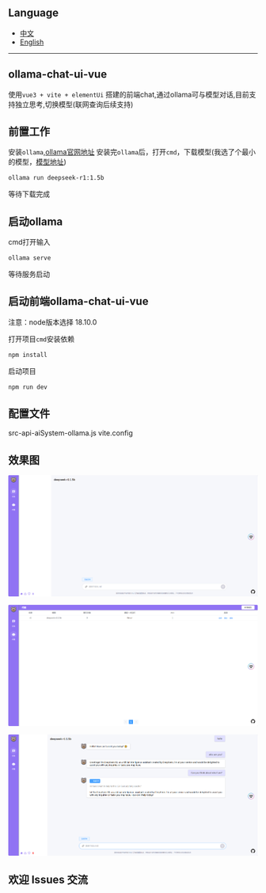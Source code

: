 ## Language
- [中文](https://github.com/LovelittleBears/ollama-chat-ui-vue/blob/main/README.md)
- [English](https://github.com/LovelittleBears/ollama-chat-ui-vue/blob/main/README_en.md)
---

## ollama-chat-ui-vue
使用`vue3 + vite + elementUi` 搭建的前端chat,通过ollama可与模型对话,目前支持独立思考,切换模型(联网查询后续支持)

## 前置工作
安装`ollama`,[ollama官网地址](https://ollama.com/)
安装完`ollama`后，打开`cmd`，下载模型(我选了个最小的模型，[模型地址](https://ollama.com/library/deepseek-r1:1.5b))

```bash
ollama run deepseek-r1:1.5b
```

等待下载完成

##  启动ollama
cmd打开输入

```bash
ollama serve
```

等待服务启动

## 启动前端ollama-chat-ui-vue

注意：node版本选择 18.10.0

打开项目`cmd`安装依赖 
```bash
npm install
```

启动项目
```bash
npm run dev
```

## 配置文件
src-api-aiSystem-ollama.js
vite.config

## 效果图

![image-2025219001](https://raw.githubusercontent.com/LovelittleBears/ollama-chat-ui-vue/refs/heads/main/962ea5381b71705703fe71d230863a3.png)

![image-2025219002](https://raw.githubusercontent.com/LovelittleBears/ollama-chat-ui-vue/refs/heads/main/ffb7499ec0eeaccfa348422faaf9b1b.png)

![image-2025219003](https://raw.githubusercontent.com/LovelittleBears/ollama-chat-ui-vue/refs/heads/main/1fba9f96a2cdfdd7592a97fdbc89617.png)


## 欢迎 Issues 交流
